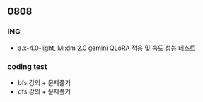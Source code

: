 ## 0808
### ING
- a.x-4.0-light, Mi:dm 2.0 gemini  QLoRA 적용 및 속도 성능 테스트

### coding test
- bfs 강의 + 문제풀기
- dfs 강의 + 문제풀기